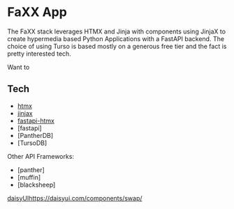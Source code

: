 # FaXX App
The FaXX stack leverages HTMX and Jinja with components using JinjaX to create hypermedia based Python Applications with a FastAPI backend. The choice of using Turso is based mostly on a generous free tier and the fact is pretty interested tech.

Want to 

## Tech
- [htmx]()
- [jinjax](https://jinjax.scaletti.dev/)
- [fastapi-htmx](https://github.com/maces/fastapi-htmx)
- [fastapi]
- [PantherDB]
- [TursoDB]

Other API Frameworks: 
- [panther]
- [muffin]
- [blacksheep]

[daisyUI](https://daisyui.com/components/swap/)https://daisyui.com/components/swap/
